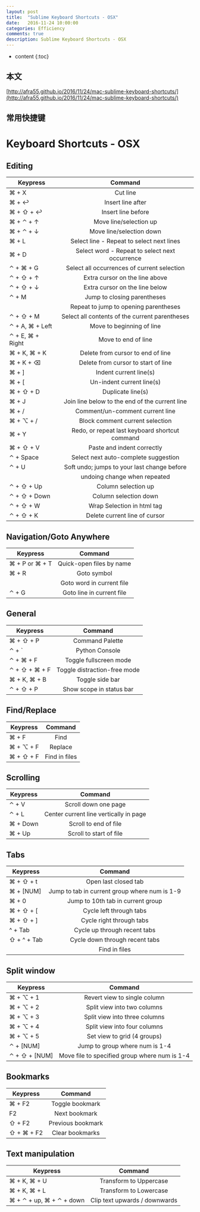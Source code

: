 ```yaml
---
layout: post
title:  "Sublime Keyboard Shortcuts - OSX"
date:   2016-11-24 10:00:00
categories: Efficiency
comments: true
description: Sublime Keyboard Shortcuts - OSX
---
```


* content
{:toc}


## 本文

[http://afra55.github.io/2016/11/24/mac-sublime-keyboard-shortcuts/](http://afra55.github.io/2016/11/24/mac-sublime-keyboard-shortcuts/)

## 常用快捷键

Keyboard Shortcuts - OSX
==================================

Editing
-------

| Keypress        | Command                                                   |
| ------------- | :-----:|
| ⌘ + X           | Cut line                                                  |
| ⌘ + ↩           | Insert line after                                         |
| ⌘ + ⇧ + ↩       | Insert line before                                        |
| ⌘ + ⌃ + ↑       | Move line/selection up                                    |
| ⌘ + ⌃ + ↓       | Move line/selection down                                  |
| ⌘ + L           | Select line - Repeat to select next lines                 |
| ⌘ + D           | Select word - Repeat to select next occurrence            |
| ⌃ + ⌘ + G       | Select all occurrences of current selection               |
| ⌃ + ⇧ + ↑       | Extra cursor on the line above                            |
| ⌃ + ⇧ + ↓       | Extra cursor on the line below                            |
| ⌃ + M           | Jump to closing parentheses                               |
|                 | Repeat to jump to opening parentheses                     |
| ⌃ + ⇧ + M       | Select all contents of the current parentheses            |
| ⌃ + A, ⌘ + Left | Move to beginning of line                                 |
| ⌃ + E, ⌘ + Right| Move to end of line                                       |
| ⌘ + K, ⌘ + K    | Delete from cursor to end of line                         |
| ⌘ + K + ⌫       | Delete from cursor to start of line                       |
| ⌘ + ]           | Indent current line(s)                                    |
| ⌘ + [           | Un-indent current line(s)                                 |
| ⌘ + ⇧ + D       | Duplicate line(s)                                         |
| ⌘ + J           | Join line below to the end of the current line            |
| ⌘ + /           | Comment/un-comment current line                           |
| ⌘ + ⌥ + /       | Block comment current selection                           |
| ⌘ + Y           | Redo, or repeat last keyboard shortcut command            |
| ⌘ + ⇧ + V       | Paste and indent correctly                                |
| ⌃ + Space       | Select next auto-complete suggestion                      |
| ⌃ + U           | Soft undo; jumps to your last change before               |
|                 | undoing change when repeated                              |
| ⌃ + ⇧ + Up      | Column selection up                                       |
| ⌃ + ⇧ + Down    | Column selection down                                     |
| ⌃ + ⇧ +  W      | Wrap  Selection in html tag                               |
| ⌃ + ⇧ +  K      | Delete current line of cursor                             |

Navigation/Goto Anywhere
------------------------

| Keypress        | Command                                                   |
| ------------- | :-----:|
| ⌘ + P or ⌘ + T  | Quick-open files by name                                  |
| ⌘ + R           | Goto symbol                                               |
|                 | Goto word in current file                                 |
| ⌃ + G           | Goto line in current file                                 |

General
------------------------

| Keypress        | Command                                                   |
| ------------- | :-----:|
| ⌘ + ⇧ + P       | Command Palette                                           |
| ⌃ + `           | Python Console                                            |
| ⌃ + ⌘ + F       | Toggle fullscreen mode                                    |
| ⌃ + ⇧ + ⌘ + F   | Toggle distraction-free mode                              |
| ⌘ + K, ⌘ + B    | Toggle side bar                                           |
| ⌃ + ⇧ + P       | Show scope in status bar                                  |

Find/Replace
------------------------

| Keypress        | Command                                                   |
| ------------- | :-----:|
| ⌘ + F           | Find                                                      |
| ⌘ + ⌥ + F       | Replace                                                   |
| ⌘ + ⇧ + F       | Find in files                                             |

Scrolling
------------------------

| Keypress        | Command                                                   |
| ------------- | :-----:|
| ⌃ + V           | Scroll down one page                                      |
| ⌃ + L           | Center current line vertically in page                    |
| ⌘ + Down        | Scroll to end of file                                     |
| ⌘ + Up          | Scroll to start of file                                   |

Tabs
------------------------

| Keypress        | Command                                                   |
| ------------- | :-----:|
| ⌘ + ⇧ + t       | Open last closed tab                                      |
| ⌘ + [NUM]       | Jump to tab in current group where num is 1-9             |
| ⌘ + 0           | Jump to 10th tab in current group                         |
| ⌘ + ⇧ + [       | Cycle left through tabs                                   |
| ⌘ + ⇧ + ]       | Cycle right through tabs                                  |
| ^ + Tab         | Cycle up through recent tabs                              |
| ⇧ + ^ + Tab     | Cycle down through recent tabs                            |
|                 | Find in files                                             |

Split window
------------------------

| Keypress        | Command                                                   |
| ------------- | :-----:|
| ⌘ + ⌥ + 1       | Revert view to single column                              |
| ⌘ + ⌥ + 2       | Split view into two columns                               |
| ⌘ + ⌥ + 3       | Split view into three columns                             |
| ⌘ + ⌥ + 4       | Split view into four columns                              |
| ⌘ + ⌥ + 5       | Set view to grid (4 groups)                               |
| ⌃ + [NUM]       | Jump to group where num is 1-4                            |
| ⌃ + ⇧ + [NUM]   | Move file to specified group where num is 1-4             |

Bookmarks
------------------------

| Keypress        | Command                                                   |
| ------------- | :-----:|
| ⌘ + F2          | Toggle bookmark                                           |
| F2              | Next bookmark                                             |
| ⇧ + F2          | Previous bookmark                                         |
| ⇧ + ⌘ + F2      | Clear bookmarks                                           |

Text manipulation
------------------------

| Keypress                  | Command                                         |
| ------------- | :-----:|
| ⌘ + K, ⌘ + U              | Transform to Uppercase                          |
| ⌘ + K, ⌘ + L              | Transform to Lowercase                          |
| ⌘ + ⌃ + up,  ⌘ + ⌃ + down |  Clip text upwards / downwards                  |